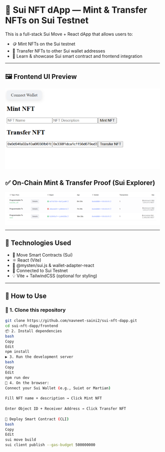 # 🧬 Sui NFT dApp — Mint & Transfer NFTs on Sui Testnet

This is a full-stack Sui Move + React dApp that allows users to:

- 🪙 Mint NFTs on the Sui testnet
- 🔄 Transfer NFTs to other Sui wallet addresses
- 🧠 Learn & showcase Sui smart contract and frontend integration

---

## 🖼️ Frontend UI Preview
<img src="./frontend.png" width="600"/>

## ✅ On-Chain Mint & Transfer Proof (Sui Explorer)
<img src="./mint-transfer-proof.png" width="600"/>

---

## 🧠 Technologies Used

- 🧾 Move Smart Contracts (Sui)
- ⚛️ React (Vite)
- 🧰 @mysten/sui.js & wallet-adapter-react
- 🔁 Connected to Sui Testnet
- 💡 Vite + TailwindCSS (optional for styling)

---

## 🧪 How to Use

### 🔧 1. Clone this repository
```bash
git clone https://github.com/navneet-saini2/sui-nft-dapp.git
cd sui-nft-dapp/frontend
📦 2. Install dependencies
bash
Copy
Edit
npm install
▶️ 3. Run the development server
bash
Copy
Edit
npm run dev
🧪 4. On the browser:
Connect your Sui Wallet (e.g., Suiet or Martian)

Fill NFT name + description → Click Mint NFT

Enter Object ID + Receiver Address → Click Transfer NFT

🚀 Deploy Smart Contract (CLI)
bash
Copy
Edit
sui move build
sui client publish --gas-budget 500000000